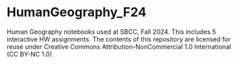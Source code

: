 # HumanGeography_F24
Human Geography notebooks used at SBCC, Fall 2024. This includes 5 interactive HW assignments.
The contents of this repository are licensed for reuse under Creative Commons Attribution-NonCommercial 1.0 International (CC BY-NC 1.0)
